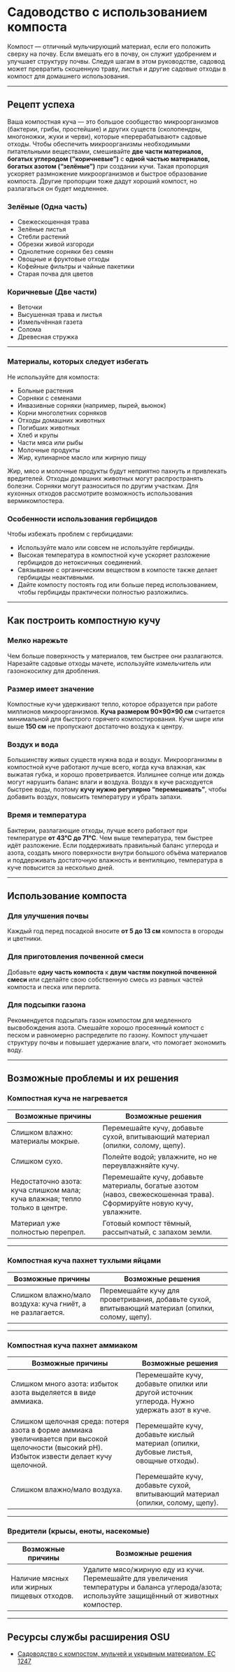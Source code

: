 # Садоводство с использованием компоста

Компост — отличный мульчирующий материал, если его положить сверху на почву. Если вмешать его в почву, он служит удобрением и улучшает структуру почвы. Следуя шагам в этом руководстве, садовод может превратить скошенную траву, листья и другие садовые отходы в компост для домашнего использования.

---

## Рецепт успеха

Ваша компостная куча — это большое сообщество микроорганизмов (бактерии, грибы, простейшие) и других существ (сколопендры, многоножки, жуки и черви), которые «перерабатывают» садовые отходы. Чтобы обеспечить микроорганизмы необходимыми питательными веществами, смешивайте **две части материалов, богатых углеродом (“коричневые”)** с **одной частью материалов, богатых азотом (“зелёные”)** при создании кучи. Такая пропорция ускоряет размножение микроорганизмов и быстрое образование компоста. Другие пропорции тоже дадут хороший компост, но разлагаться он будет медленнее.

### Зелёные (Одна часть)

- Свежескошенная трава
- Зелёные листья
- Стебли растений
- Обрезки живой изгороди
- Однолетние сорняки без семян
- Овощные и фруктовые отходы
- Кофейные фильтры и чайные пакетики
- Старая почва для цветов

### Коричневые (Две части)

- Веточки
- Высушенная трава и листья
- Измельчённая газета
- Солома
- Древесная стружка

---

### Материалы, которых следует избегать

Не используйте для компоста:

- Больные растения
- Сорняки с семенами
- Инвазивные сорняки (например, пырей, вьюнок)
- Корни многолетних сорняков
- Отходы домашних животных
- Погибших животных
- Хлеб и крупы
- Части мяса или рыбы
- Молочные продукты
- Жир, кулинарное масло или жирную пищу

Жир, мясо и молочные продукты будут неприятно пахнуть и привлекать вредителей. Отходы домашних животных могут распространять болезни. Сорняки могут разноситься по другим участкам. Для кухонных отходов рассмотрите возможность использования вермикомпостера.

### Особенности использования гербицидов

Чтобы избежать проблем с гербицидами:

- Используйте мало или совсем не используйте гербициды.
- Высокая температура в компостной куче ускоряет разложение гербицидов до нетоксичных соединений.
- Связывание с органическим веществом в компосте также делает гербициды неактивными.
- Дайте компосту постоять год или больше перед использованием, чтобы гербициды практически полностью разложились.

---

## Как построить компостную кучу

### Мелко нарежьте

Чем больше поверхность у материалов, тем быстрее они разлагаются. Нарезайте садовые отходы мачете, используйте измельчитель или газонокосилку для дробления.

### Размер имеет значение

Компостные кучи удерживают тепло, которое образуется при работе миллионов микроорганизмов. **Куча размером 90×90×90 см** считается минимальной для быстрого горячего компостирования. Кучи шире или выше **150 см** не пропускают достаточно воздуха к центру.

### Воздух и вода

Большинству живых существ нужна вода и воздух. Микроорганизмы в компостной куче работают лучше всего, когда куча влажная, как выжатая губка, и хорошо проветривается. Излишнее солнце или дождь могут нарушить баланс влаги и воздуха. Воздух в куче расходуется быстрее воды, поэтому **кучу нужно регулярно “перемешивать”**, чтобы добавить воздух, повысить температуру и убрать запахи.

### Время и температура

Бактерии, разлагающие отходы, лучше всего работают при температуре **от 43°C до 71°C**. Чем выше температура, тем быстрее идёт разложение. Если поддерживать правильный баланс углерода и азота, создать много поверхности внутри большого объёма материалов и поддерживать достаточную влажность и вентиляцию, температура в куче повысится за несколько дней.

---

## Использование компоста

### Для улучшения почвы

Каждый год перед посадкой вносите **от 5 до 13 см** компоста в огороды и цветники.

### Для приготовления почвенной смеси

Добавьте **одну часть компоста** к **двум частям покупной почвенной смеси** или сделайте свою собственную смесь из равных частей компоста и песка или перлита.

### Для подсыпки газона

Рекомендуется подсыпать газон компостом для медленного высвобождения азота. Смешайте хорошо просеянный компост с песком и равномерно распределите по газону. Компост улучшает структуру почвы и повышает удержание влаги, что помогает экономить воду.

---

## Возможные проблемы и их решения

### Компостная куча не нагревается

| **Возможные причины**                  | **Возможные решения**                                                        |
|----------------------------------------|------------------------------------------------------------------------------|
| Слишком влажно: материалы мокрые.      | Перемешайте кучу, добавьте сухой, впитывающий материал (опилки, солому, щепу). |
| Слишком сухо.                          | Полейте водой; увлажните, но не переувлажняйте кучу.                         |
| Недостаточно азота: куча слишком мала; куча влажная; тепло только в центре. | Перемешайте кучу, добавьте материалы, богатые азотом (навоз, свежескошенная трава). Сформируйте новую кучу, увлажните. |
| Материал уже полностью перепрел.       | Готовый компост тёмный, рассыпчатый, с запахом земли.                        |

---

### Компостная куча пахнет тухлыми яйцами

| **Возможные причины**                  | **Возможные решения**                                                        |
|----------------------------------------|------------------------------------------------------------------------------|
| Слишком влажно/мало воздуха: куча гниёт, а не разлагается. | Перемешайте кучу для проветривания, добавьте сухой, впитывающий материал (опилки, солому, щепу). |

---

### Компостная куча пахнет аммиаком

| **Возможные причины**                  | **Возможные решения**                                                        |
|----------------------------------------|------------------------------------------------------------------------------|
| Слишком много азота: избыток азота выделяется в виде аммиака. | Перемешайте кучу, добавьте опилки или другой источник углерода. Нужно удержать азот в куче. |
| Слишком щелочная среда: потеря азота в форме аммиака увеличивается при высокой щелочности (высокий pH). Избыток извести делает кучу щелочной. | Перемешайте кучу, добавьте кислый материал (опилки, дубовые листья, овощные отходы). |
| Слишком влажно/мало воздуха.           | Перемешайте кучу, добавьте сухой, впитывающий материал (опилки, солому, щепу). |

---

### Вредители (крысы, еноты, насекомые)

| **Возможные причины**                  | **Возможные решения**                                                        |
|----------------------------------------|------------------------------------------------------------------------------|
| Наличие мясных или жирных пищевых отходов. | Удалите мясо/жирную еду из кучи. Перемешайте для увеличения температуры и баланса углерода/азота; используйте защищённый от животных компостер. |

---

## Ресурсы службы расширения OSU

- [Садоводство с компостом, мульчей и укрывным материалом, EC 1247](https://catalog.extension.oregonstate.edu)
